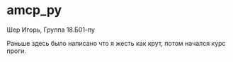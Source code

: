 # amcp_py

Шер Игорь, Группа 18.Б01-пу

Раньше здесь было написано что я жесть как крут, потом начался курс проги.

